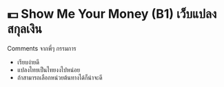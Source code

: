# 💵 Show Me Your Money (B1) เว็บแปลงสกุลเงิน

Comments จากพี่ๆ กรรมการ
- เรียบง่ายดี
- แปลงไทยเป็นไทยงงไปหน่อย
- ถ้าสามารถเลือกหน่วยต้นทางได้ก็น่าจะดี